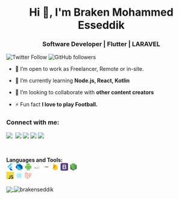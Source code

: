 <h1 align="center">Hi 👋, I'm Braken Mohammed Esseddik</h1>
<h3 align="center">Software Developer | Flutter | LARAVEL</h3>

![Twitter Follow](https://img.shields.io/twitter/follow/brakenseddik?label=brakenseddik&logo=twitter&style=for-the-badge)
![GitHub followers](https://img.shields.io/github/followers/brakenseddik?label=brakenseddik&logo=GitHub&style=for-the-badge)

- 🔭 I’m open to work as Freelancer, Remote or in-site.

- 🌱 I’m currently learning **Node.js, React, Kotlin**

- 👯 I’m looking to collaborate with **other content creators**

- ⚡ Fun fact **I love to play Football.**

### Connect with me:

<p>
  <a href="https://www.twitter.com/brakenseddik"><img src="https://img.shields.io/badge/twitter-%231DA1F2.svg?&style=for-the-badge&logo=twitter&logoColor=white" height=25></a> 
  <a href="https://www.linkedin.com/in/brakenseddik/"><img src="https://img.shields.io/badge/linkedin-%230077B5.svg?&style=for-the-badge&logo=linkedin&logoColor=white" height=25></a>
  <a href="https://www.instagram.com/brakenseddik/"><img src="https://img.shields.io/badge/instagram-%23E4405F.svg?&style=for-the-badge&logo=instagram&logoColor=white" height=25></a> 
  <a href="https://medium.com/@brakenseddik"><img src="https://img.shields.io/badge/medium-%2312100E.svg?&style=for-the-badge&logo=medium&logoColor=white" height=25></a> 
  <a href="https://wwwfacebook.com/brakenseddik"><img src="https://img.shields.io/badge/facebook-%3b5998.svg?&style=for-the-badge&logo=facebook&logoColor=white" height=25></a> 

</p>

<br />


  
**Languages and Tools:**  
<code><img height="20" src="https://raw.githubusercontent.com/github/explore/80688e429a7d4ef2fca1e82350fe8e3517d3494d/topics/flutter/flutter.png"></code>
<code><img height="20" src="https://raw.githubusercontent.com/github/explore/80688e429a7d4ef2fca1e82350fe8e3517d3494d/topics/dart/dart.png"></code>
<code><img height="20" src="https://raw.githubusercontent.com/github/explore/80688e429a7d4ef2fca1e82350fe8e3517d3494d/topics/android/android.png"></code>
<code><img height="20" src="https://raw.githubusercontent.com/github/explore/80688e429a7d4ef2fca1e82350fe8e3517d3494d/topics/mysql/mysql.png"></code>
<code><img height="20" src="https://raw.githubusercontent.com/github/explore/80688e429a7d4ef2fca1e82350fe8e3517d3494d/topics/jquery/jquery.png"></code>
<code><img height="20" src="https://raw.githubusercontent.com/github/explore/80688e429a7d4ef2fca1e82350fe8e3517d3494d/topics/firebase/firebase.png"></code> 
<code><img height="20" src="https://raw.githubusercontent.com/github/explore/80688e429a7d4ef2fca1e82350fe8e3517d3494d/topics/bootstrap/bootstrap.png"></code>
<code><img height="20" src="https://raw.githubusercontent.com/github/explore/80688e429a7d4ef2fca1e82350fe8e3517d3494d/topics/nodejs/nodejs.png"></code>   
<code><img height="20" src="https://raw.githubusercontent.com/github/explore/80688e429a7d4ef2fca1e82350fe8e3517d3494d/topics/javascript/javascript.png"></code>
<code><img height="20" src="https://raw.githubusercontent.com/github/explore/80688e429a7d4ef2fca1e82350fe8e3517d3494d/topics/react/react.png"></code>
<code><img height="20" src="https://raw.githubusercontent.com/github/explore/80688e429a7d4ef2fca1e82350fe8e3517d3494d/topics/laravel/laravel.png"></code>
 


<p>
 <a href="https://github.com/brakenseddik/github-readme-stats">
  <img height=175 align="center" src="https://github-readme-stats.vercel.app/api/top-langs/?username=brakenseddik&hide=c%23,powershell,java&title_color=2aa889&text_color=000&icon_color=2bbc8a&bg_color=fff&langs_count=8&layout=compact"/>
  </a>
  <img align="center" src="https://github-readme-stats.vercel.app/api?username=brakenseddik&show_icons=true" alt="brakenseddik" />
 </p>


<p>&nbsp;</p>


